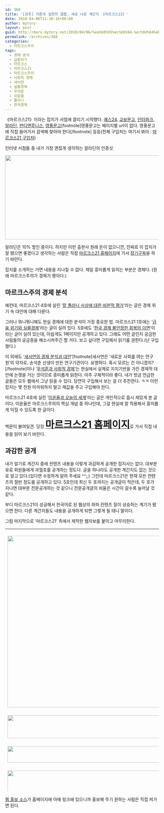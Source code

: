 ```yaml
---
id: 368
title: '[강추] 이론과 실천의 결합, 새로 나온 계간지 《마르크스21》'
date: 2010-04-06T11:38:16+00:00
author: mytory
layout: post
guid: http://marx.mytory.net/2010/04/06/%ea%b0%95%ec%b6%94-%ec%9d%b4%eb%a1%a0%ea%b3%bc-%ec%8b%a4%ec%b2%9c%ec%9d%98-%ea%b2%b0%ed%95%a9-%ec%83%88%eb%a1%9c-%eb%82%98%ec%98%a8-%ea%b3%84%ea%b0%84%ec%a7%80-%e3%80%8a%eb%a7%88%eb%a5%b4%ed%81%ac/
permalink: /archives/368
categories:
  - 마르크스주의
tags:
  - 경제 분석
  - 금융위기
  - 마르크스
  - 마르크스21
  - 마르크스주의
  - 사회적 경제
  - 새사연
  - 실물경제
  - 우석훈
  - 이윤율
  - 폴라니
  - 한국경제
---
```

《마르크스21》이라는 잡지가 서점에 깔리기 시작했다. <a href="http://www.yes24.com/24/goods/3754643" target="_blank" title="[http://www.yes24.com/24/goods/3754643]로 이동합니다.">예스24,</a> <a href="http://www.kyobobook.co.kr/product/detailViewKor.laf?ejkGb=KOR&mallGb=KOR&barcode=3904000186375&orderClick=LAH" target="_blank" title="[http://www.kyobobook.co.kr/product/detailViewKor.laf?ejkGb=KOR&mallGb=KOR&barcode=3904000186375&orderClick=LAH]로 이동합니다.">교보문고</a>, <a href="http://book.interpark.com/product/BookDisplay.do?_method=detail&sc.shopNo=0000400000&sc.prdNo=204518799" target="_blank" title="[http://book.interpark.com/product/BookDisplay.do?_method=detail&sc.shopNo=0000400000&sc.prdNo=204518799]로 이동합니다.">인터파크</a>, <a href="http://www.aladdin.co.kr/shop/wproduct.aspx?ISBN=6000387729" target="_blank" title="[http://www.aladdin.co.kr/shop/wproduct.aspx?ISBN=6000387729]로 이동합니다.">알라딘</a>, <a href="http://www.bandibook.com/front/product/detailProduct.do?prodId=3118390" target="_blank" title="[http://www.bandibook.com/front/product/detailProduct.do?prodId=3118390]로 이동합니다.">반디앤루니스</a>, <a href="http://www.ypbooks.co.kr/ypbooks/book/popup/pop_book_info.jsp?pBookCode=100110345" target="_blank" title="[http://www.ypbooks.co.kr/ypbooks/book/popup/pop_book_info.jsp?pBookCode=100110345]로 이동합니다.">영풍문고</a>[footnote]영풍문고는 페이지별 url이 없다. 영풍문고에 직접 들어가서 검색해 찾아야 한다[/footnote]&nbsp;등등(전체 구입처는 여기서 봐라 : <a href="http://marx21.or.kr/sales/sales.marx" target="_blank" title="[http://marx21.or.kr/sales/sales.marx]로 이동합니다.">마르크스21 구입처</a>)

인터넷 서점들 중 내가 가장 괜찮게 생각하는 알라딘의 인증샷.

<img src="http://marx.mytory.net/wp-content/uploads/1/cfile5.uf.116193254BBB18D69478B4.jpg" class="aligncenter" width="550" height="276" alt="" filename="마르크스21.jpg" filemime="image/jpeg" />

알라딘은 10% 할인 중이다. 하지만 이런 출판사 원래 돈이 없으니깐, 진짜로 이 잡지가 잘 됐으면 좋겠다고 생각하는 사람은 직접 <a href="http://marx21.or.kr/" target="_blank" title="[http://marx21.or.kr/]로 이동합니다.">마르크스21 홈페이지</a>에 가서 <a href="http://marx21.or.kr/subs/subs.marx" target="_blank" title="[http://marx21.or.kr/subs/subs.marx]로 이동합니다.">정기구독</a>을 하기 바란다.

잡지를 소개하는 거면 내용을 지나칠 수 없다. 제일 흥미롭게 읽히는 부분은 경제다. (원래 마르크스주의가 경제가 짱이다.)

## 마르크스주의 경제 분석

예컨대, 마르크스21 4호에 실린 &#8216;<a href="http://marx21.or.kr/article/pageView.marx?articleNo=25&pageNo=1" target="_blank" title="[http://marx21.or.kr/article/pageView.marx?articleNo=25&pageNo=1]로 이동합니다.">칼 폴라니 사상에 대한 비판적 평가</a>&#8216;라는 글은 경제 위기 속 대안에 대해 다룬다.

그러나 뭐니뭐니해도 현실 경제에 대한 분석이 가장 중요한 법. 마르크스21 1호에는 &#8216;<a href="http://marx21.or.kr/article/pageView.marx?articleNo=2&pageNo=1" target="_blank" title="[http://marx21.or.kr/article/pageView.marx?articleNo=2&pageNo=1]로 이동합니다.">금융 위기와 실물경제</a>&#8216;라는 글이 실려 있다. 5호에도 &#8216;<a href="http://marx21.or.kr/article/pageView.marx?articleNo=47&pageNo=1" target="_blank" title="[http://marx21.or.kr/article/pageView.marx?articleNo=47&pageNo=1]로 이동합니다.">한국 경제 불안정한 회복의 이면</a>&#8216;이라는 글이 실려 있는데, 아쉽게도 1페이지만 공개하고 있다. 그래도 어떤 글인지 궁금한 사람들의 궁금증을 해소시켜주긴 할 거다. 보고 싶다면 구입해서 읽기를 권한다.(난 구입했다.)

이 외에도 &#8216;<a href="http://marx21.or.kr/article/pageView.marx?articleNo=23&pageNo=1" target="_blank" title="[http://marx21.or.kr/article/pageView.marx?articleNo=23&pageNo=1]로 이동합니다.">새사연의 경제 분석과 대안</a>&#8216;[footnote]새사연은 &#8216;새로운 사회를 여는 연구원&#8217;의 약자로, 손석춘 선생이 만든 연구기관이다. 유명하다. 혹시 모르는 건 아니겠지?[/footnote]이나 &#8216;<a href="http://marx21.or.kr/article/pageView.marx?articleNo=24&pageNo=1" target="_blank" title="[http://marx21.or.kr/article/pageView.marx?articleNo=24&pageNo=1]로 이동합니다.">우석훈과 사회적 경제</a>&#8216;는 현실에서 실제로 지지기반을 가진 경제적 대안에 논쟁을 거는 것이므로 흥미롭게 읽힌다. 아주 구체적이라 좋다. 내가 방금 언급한 글들은 모두 웹에서 그냥 읽을 수 있다. 당연히 구입해서 보는 걸 더 추천한다. ㅋㅋ 이런 잡지는 몇 천원 아까워하지 말고 제값을 주고 구입해야 한다.

마르크스21 4호에 실린 &#8216;<a href="http://marx21.or.kr/article/pageView.marx?articleNo=32&pageNo=1" target="_blank" title="[http://marx21.or.kr/article/pageView.marx?articleNo=32&pageNo=1]로 이동합니다.">이윤율과 오늘의 세계</a>&#8216;라는 글은 개인적으로 몹시 재밌게 본 글이다. 이윤율은 마르크스주의의 핵심 개념 중 하나인데, 그걸 현실에 잘 적용해서 흥미롭게 익힐 수 있도록 한 글이다.

백문이 불여일견. 당장 <a href="http://marx21.or.kr/" target="_blank" title="[http://marx21.or.kr/]로 이동합니다."><b><span style="font-size: 24pt; ">마르크스21 홈페이지</span></b></a>로 가서 직접 내용을 읽어 보기 바란다.

## 과감한 공개

내가 알기로 계간지 중에 컨텐츠 내용을 이렇게 과감하게 공개한 잡지사는 없다. 대부분 유료 회원들에게 과월호를 공개하는 정도다. 글을 하나라도 공개한 계간지도 없는 것으로 알고 있다.(있다면 수정하게 알려 주세요 ^^;;) 그런데 마르크스21은 현재 모든 컨텐츠의 절반 정도를 공개하고 있다. 5호인데 최신 두 호까지는 공개글이 적은데, 두 호가 지나면 대부분 전문공개하는 것 같으니 전문공개글의 비율은 시간이 갈수록 늘어날 것 같다. 

부디 마르크스21이 성공해서 한국어로 된 웹상의 좌파 컨텐츠 질이 상승하는 계기가 됐으면 한다. 다른 계간지들도 내용을 공개하게 되면 그렇게 될 테니 말이다.

그럼 마지막으로 &#8216;마르크스21&#8217; 측에서 제작한 웹자보를 붙이고 마무리한다.

<table id="Table_01" width="540" height="860" border="0" cellpadding="0" cellspacing="0">
  <tr>
    <td>
      <a href="http://www.marx21.or.kr/show/show.marx" target="_blank"><br /> <img src="http://marx21.or.kr/webpost/20100326/marx21.jpg" width="540" height="562" border="0" alt="" /></a>
    </td>
  </tr>
  
  <tr>
    <td>
      <a href="http://www.marx21.or.kr/subs/subs.marx" target="_blank"><br /> <img src="http://marx21.or.kr/webpost/20100326/marx21-02.jpg" width="540" height="75" border="0" alt="" /></a>
    </td>
  </tr>
  
  <tr>
    <td>
      <a href="http://www.marx21.or.kr/show/preShow.marx" target="_blank"><br /> <img src="http://marx21.or.kr/webpost/20100326/marx21-03.jpg" width="540" height="54" border="0" alt="" /></a>
    </td>
  </tr>
  
  <tr>
    <td>
      <a href="http://www.marx21.or.kr/support/support.marx" target="_blank"><br /> <img src="http://marx21.or.kr/webpost/20100326/marx21-04.jpg" width="540" height="73" border="0" alt="" /></a>
    </td>
  </tr>
  
  <tr>
    <td>
      <a href="http://www.marx21.or.kr/show/show.marx" target="_blank"><br /> <img src="http://marx21.or.kr/webpost/20100326/marx21-05.jpg" width="540" height="96" border="0" alt="" /></a>
    </td>
  </tr>
</table>

<a href="http://marx21.or.kr/client/webpostSource.html" target="_blank" title="[http://marx21.or.kr/client/webpostSource.html]로 이동합니다.">웹 홍보 소스</a>가 홈페이지에 아예 링크돼 있으니까 홍보해 주기 원하는 사람은 직접 퍼가면 된다.